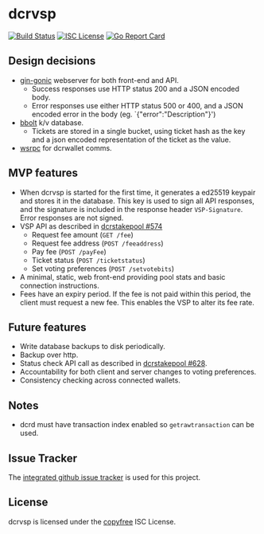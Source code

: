 # dcrvsp

[![Build Status](https://github.com/jholdstock/dcrvsp/workflows/Build%20and%20Test/badge.svg)](https://github.com/jholdstock/dcrvsp/actions)
[![ISC License](https://img.shields.io/badge/license-ISC-blue.svg)](http://copyfree.org)
[![Go Report Card](https://goreportcard.com/badge/github.com/jholdstock/dcrvsp)](https://goreportcard.com/report/github.com/jholdstock/dcrvsp)

## Design decisions

- [gin-gonic](https://github.com/gin-gonic/gin) webserver for both front-end and API.
  - Success responses use HTTP status 200 and a JSON encoded body.
  - Error responses use either HTTP status 500 or 400, and a JSON encoded error in the body (eg. `{"error":"Description"}')
- [bbolt](https://github.com/etcd-io/bbolt) k/v database.
  - Tickets are stored in a single bucket, using ticket hash as the key and a
    json encoded representation of the ticket as the value.
- [wsrpc](https://github.com/jrick/wsrpc) for dcrwallet comms.

## MVP features

- When dcrvsp is started for the first time, it generates a ed25519 keypair and
  stores it in the database. This key is used to sign all API responses, and the
  signature is included in the response header `VSP-Signature`. Error responses
  are not signed.
- VSP API as described in [dcrstakepool #574](https://github.com/decred/dcrstakepool/issues/574)
  - Request fee amount (`GET /fee`)
  - Request fee address (`POST /feeaddress`)
  - Pay fee (`POST /payFee`)
  - Ticket status (`POST /ticketstatus`)
  - Set voting preferences (`POST /setvotebits`)
- A minimal, static, web front-end providing pool stats and basic connection instructions.
- Fees have an expiry period. If the fee is not paid within this period, the
  client must request a new fee. This enables the VSP to alter its fee rate.

## Future features

- Write database backups to disk periodically.
- Backup over http.
- Status check API call as described in [dcrstakepool #628](https://github.com/decred/dcrstakepool/issues/628).
- Accountability for both client and server changes to voting preferences.
- Consistency checking across connected wallets.

## Notes

- dcrd must have transaction index enabled so `getrawtransaction` can be used.

## Issue Tracker

The [integrated github issue tracker](https://github.com/jholdstock/dcrvsp/issues)
is used for this project.

## License

dcrvsp is licensed under the [copyfree](http://copyfree.org) ISC License.
